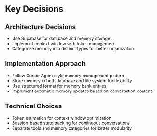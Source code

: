# Key Decisions

## Architecture Decisions
- Use Supabase for database and memory storage
- Implement context window with token management
- Categorize memory into distinct types for better organization

## Implementation Approach
- Follow Cursor Agent style memory management pattern
- Store memory in both database and file system for flexibility
- Use structured format for memory bank entries
- Implement automatic memory updates based on conversation content

## Technical Choices
- Token estimation for context window optimization
- Session-based state tracking for continuous conversations
- Separate tools and memory categories for better modularity
